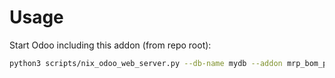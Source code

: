 # Usage

Start Odoo including this addon (from repo root):

```bash
python3 scripts/nix_odoo_web_server.py --db-name mydb --addon mrp_bom_product_price_margin
```
